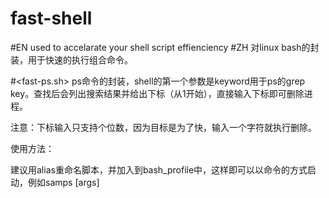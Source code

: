 # fast-shell
#EN
used to accelarate your shell script effienciency
#ZH
对linux bash的封装，用于快速的执行组合命令。

#<fast-ps.sh>
ps命令的封装，shell的第一个参数是keyword用于ps的grep key。查找后会列出搜索结果并给出下标（从1开始），直接输入下标即可删除进程。

注意：下标输入只支持个位数，因为目标是为了快，输入一个字符就执行删除。

使用方法：

建议用alias重命名脚本，并加入到bash_profile中，这样即可以以命令的方式启动，例如samps [args]
